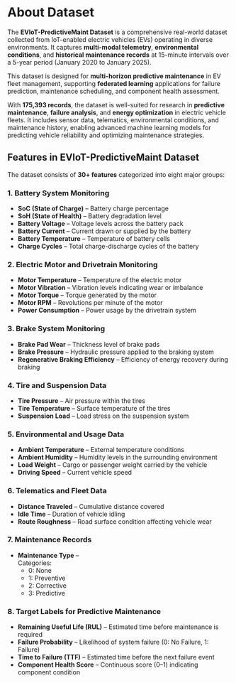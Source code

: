 # About Dataset

The **EVIoT-PredictiveMaint Dataset** is a comprehensive real-world dataset collected from IoT-enabled electric vehicles (EVs) operating in diverse environments. It captures **multi-modal telemetry**, **environmental conditions**, and **historical maintenance records** at 15-minute intervals over a 5-year period (January 2020 to January 2025).

This dataset is designed for **multi-horizon predictive maintenance** in EV fleet management, supporting **federated learning** applications for failure prediction, maintenance scheduling, and component health assessment.

With **175,393 records**, the dataset is well-suited for research in **predictive maintenance**, **failure analysis**, and **energy optimization** in electric vehicle fleets. It includes sensor data, telematics, environmental conditions, and maintenance history, enabling advanced machine learning models for predicting vehicle reliability and optimizing maintenance strategies.


## Features in EVIoT-PredictiveMaint Dataset

The dataset consists of **30+ features** categorized into eight major groups:

### 1. Battery System Monitoring
- **SoC (State of Charge)** – Battery charge percentage  
- **SoH (State of Health)** – Battery degradation level  
- **Battery Voltage** – Voltage levels across the battery pack  
- **Battery Current** – Current drawn or supplied by the battery  
- **Battery Temperature** – Temperature of battery cells  
- **Charge Cycles** – Total charge-discharge cycles of the battery  

### 2. Electric Motor and Drivetrain Monitoring
- **Motor Temperature** – Temperature of the electric motor  
- **Motor Vibration** – Vibration levels indicating wear or imbalance  
- **Motor Torque** – Torque generated by the motor  
- **Motor RPM** – Revolutions per minute of the motor  
- **Power Consumption** – Power usage by the drivetrain system  

### 3. Brake System Monitoring
- **Brake Pad Wear** – Thickness level of brake pads  
- **Brake Pressure** – Hydraulic pressure applied to the braking system  
- **Regenerative Braking Efficiency** – Efficiency of energy recovery during braking  

### 4. Tire and Suspension Data
- **Tire Pressure** – Air pressure within the tires  
- **Tire Temperature** – Surface temperature of the tires  
- **Suspension Load** – Load stress on the suspension system  

### 5. Environmental and Usage Data
- **Ambient Temperature** – External temperature conditions  
- **Ambient Humidity** – Humidity levels in the surrounding environment  
- **Load Weight** – Cargo or passenger weight carried by the vehicle  
- **Driving Speed** – Current vehicle speed  

### 6. Telematics and Fleet Data
- **Distance Traveled** – Cumulative distance covered  
- **Idle Time** – Duration of vehicle idling  
- **Route Roughness** – Road surface condition affecting vehicle wear  

### 7. Maintenance Records
- **Maintenance Type** –  
  Categories:  
  - 0: None  
  - 1: Preventive  
  - 2: Corrective  
  - 3: Predictive  

### 8. Target Labels for Predictive Maintenance
- **Remaining Useful Life (RUL)** – Estimated time before maintenance is required  
- **Failure Probability** – Likelihood of system failure (0: No Failure, 1: Failure)  
- **Time to Failure (TTF)** – Estimated time before the next failure event  
- **Component Health Score** – Continuous score (0–1) indicating component condition  
